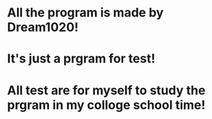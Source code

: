 # All the program is made by Dream1020!
# It's just a prgram for test!  
# All test are for myself to study the prgram in my colloge school time!
